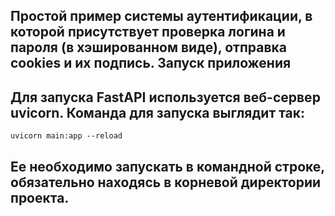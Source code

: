Простой пример системы аутентификации, в которой присутствует проверка логина и пароля (в хэшированном виде), отправка cookies и их подпись.
Запуск приложения
---
## Для запуска FastAPI используется веб-сервер uvicorn. Команда для запуска выглядит так:
```
uvicorn main:app --reload 
```
## Ее необходимо запускать в командной строке, обязательно находясь в корневой директории проекта.
